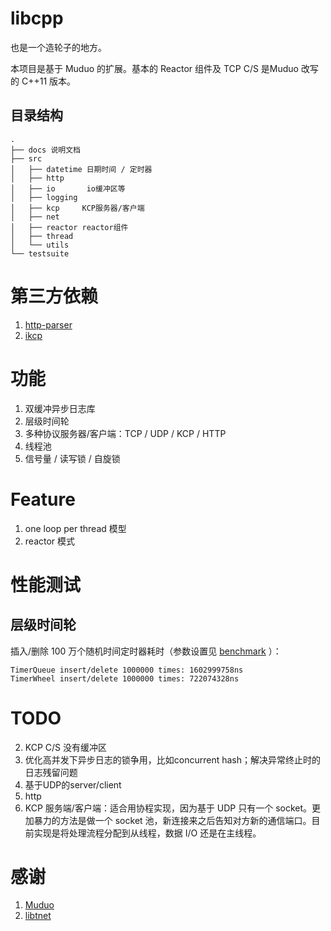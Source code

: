 # libcpp
也是一个造轮子的地方。

本项目是基于 Muduo 的扩展。基本的 Reactor 组件及 TCP C/S 是Muduo 改写的 C++11 版本。 

## 目录结构

```
.
├── docs 说明文档
├── src
│   ├── datetime 日期时间 / 定时器 
│   ├── http     
│   ├── io       io缓冲区等
│   ├── logging
│   ├── kcp     KCP服务器/客户端
│   ├── net
│   ├── reactor reactor组件
│   ├── thread  
│   └── utils
└── testsuite
```

# 第三方依赖

1. [http-parser]( https://github.com/nodejs/http-parser ) 
2. [ikcp]() 

# 功能

1. 双缓冲异步日志库
2. 层级时间轮
3. 多种协议服务器/客户端：TCP / UDP / KCP / HTTP
4. 线程池
5. 信号量 / 读写锁 / 自旋锁

# Feature

1. one loop per thread 模型
2. reactor 模式

# 性能测试

## 层级时间轮

插入/删除 100 万个随机时间定时器耗时（参数设置见 [benchmark](./testsuite/datetime/benchmark.cc) ）：

```shell
TimerQueue insert/delete 1000000 times: 1602999758ns
TimerWheel insert/delete 1000000 times: 722074328ns
```



# TODO

2. KCP C/S 没有缓冲区
3. 优化高并发下异步日志的锁争用，比如concurrent hash；解决异常终止时的日志残留问题
5. 基于UDP的server/client
6. http
8. KCP 服务端/客户端：适合用协程实现，因为基于 UDP 只有一个 socket。更加暴力的方法是做一个 socket 池，新连接来之后告知对方新的通信端口。目前实现是将处理流程分配到从线程，数据 I/O 还是在主线程。



# 感谢

1. [Muduo]( https://github.com/chenshuo/muduo )
3. [libtnet]( https://github.com/siddontang/libtnet ) 